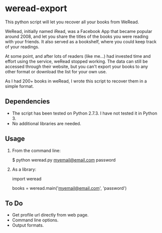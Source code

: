weread-export
=============

This python script will let you recover all your books from WeRead.

WeRead, initially named iRead, was a Facebook App that became popular around 2008, and let you share the titles of the books you were reading with your friends.  It also served as a bookshelf, where you could keep track of your readings.  

At some point, and after lots of readers (like me...) had invested time and effort using the service, weRead stopped working.  The data can still be accessed through their website, but you can't export your books to any other format or download the list for your own use.

As I had 200+ books in weRead, I wrote this script to recover them in a simple format.

## Dependencies

*  The script has been tested on Python 2.7.3.  I have not tested it in Python 3.
*  No additional libraries are needed.

## Usage

1. From the command line:

    $ python weread.py myemail@email.com password
  
2. As a library:

	import weread

	books = weread.main('myemail@email.com', 'password')
 

## To Do

*  Get profile url directly from web page.
*  Command line options.
*  Output formats.
